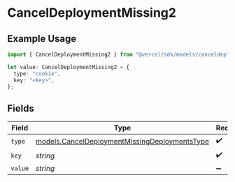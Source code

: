 # CancelDeploymentMissing2

## Example Usage

```typescript
import { CancelDeploymentMissing2 } from "@vercel/sdk/models/canceldeploymentop.js";

let value: CancelDeploymentMissing2 = {
  type: "cookie",
  key: "<key>",
};
```

## Fields

| Field                                                                                                | Type                                                                                                 | Required                                                                                             | Description                                                                                          |
| ---------------------------------------------------------------------------------------------------- | ---------------------------------------------------------------------------------------------------- | ---------------------------------------------------------------------------------------------------- | ---------------------------------------------------------------------------------------------------- |
| `type`                                                                                               | [models.CancelDeploymentMissingDeploymentsType](../models/canceldeploymentmissingdeploymentstype.md) | :heavy_check_mark:                                                                                   | N/A                                                                                                  |
| `key`                                                                                                | *string*                                                                                             | :heavy_check_mark:                                                                                   | N/A                                                                                                  |
| `value`                                                                                              | *string*                                                                                             | :heavy_minus_sign:                                                                                   | N/A                                                                                                  |